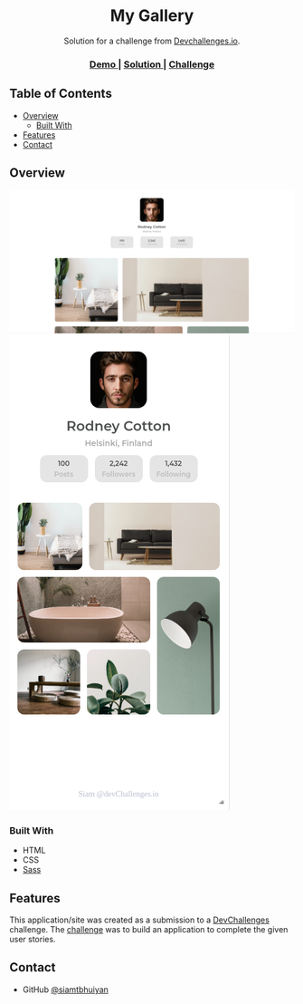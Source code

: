<!-- Please update value in the {}  -->

<h1 align="center">My Gallery</h1>

<div align="center">
   Solution for a challenge from  <a href="http://devchallenges.io" target="_blank">Devchallenges.io</a>.
</div>

<div align="center">
  <h3>
    <a href="https://my-gallery-000.netlify.app/">
      Demo
    </a>
    <span> | </span>
    <a href="https://devchallenges.io/solutions/DtBahe9670xpgEB9sF0j">
      Solution
    </a>
    <span> | </span>
    <a href="https://devchallenges.io/challenges/gcbWLxG6wdennelX7b8I">
      Challenge
    </a>
  </h3>
</div>

<!-- TABLE OF CONTENTS -->

## Table of Contents

- [Overview](#overview)
  - [Built With](#built-with)
- [Features](#features)
- [Contact](#contact)

<!-- OVERVIEW -->

## Overview

![screenshot](./screenshots/Screenshot_2022-05-14_08-51-49.png)
![screenshot](./screenshots/Screenshot_2022-05-14_08-52-58.png)


### Built With

<!-- This section should list any major frameworks that you built your project using. Here are a few examples.-->

- HTML
- CSS
- [Sass](https://sass-lang.com/)

## Features

<!-- List the features of your application or follow the template. Don't share the figma file here :) -->

This application/site was created as a submission to a [DevChallenges](https://devchallenges.io/challenges) challenge. The [challenge](https://devchallenges.io/challenges/gcbWLxG6wdennelX7b8I) was to build an application to complete the given user stories.


## Contact

- GitHub [@siamtbhuiyan](https://github.com/siamtbhuiyan)
